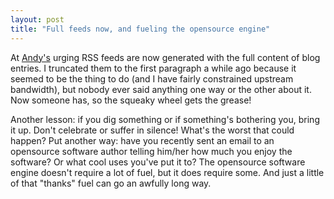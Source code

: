 ```yaml
---
layout: post
title: "Full feeds now, and fueling the opensource engine"
---
```




<p>At <a href="http://www.linuxintegrators.com/">Andy's</a> urging RSS feeds are now generated with the full content of blog entries. I truncated them to the first paragraph a while ago because it seemed to be the thing to do (and I have fairly constrained upstream bandwidth), but nobody ever said anything one way or the other about it. Now someone has, so the squeaky wheel gets the grease!</p>

<p>Another lesson: if you dig something or if something's bothering you, bring it up. Don't celebrate or suffer in silence! What's the worst that could happen? Put another way: have you recently sent an email to an opensource software author telling him/her how much you enjoy the software? Or what cool uses you've put it to? The opensource software engine doesn't require a lot of fuel, but it does require some. And just a little of that "thanks" fuel can go an awfully long way.</p>


